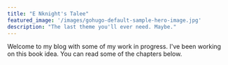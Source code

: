 ```yaml
---
title: "E Nknight's Talee"
featured_image: '/images/gohugo-default-sample-hero-image.jpg'
description: "The last theme you'll ever need. Maybe."
---
```

Welcome to my blog with some of my work in progress. I've been working on this book idea. You can read some of the chapters below.
